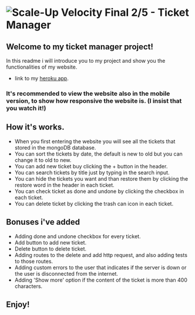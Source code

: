 # ![Scale-Up Velocity](./readme-files/logo-main.png) Final 2/5 - Ticket Manager

## Welcome to my ticket manager project!

In this readme i will introduce you to my project and show you the functionalities of my website.

- link to my [heroku app](https://powerful-dusk-08138.herokuapp.com/).

### It's recommended to view the website also in the mobile version, to show how responsive the website is. (I insist that you watch it!)

## How it's works.

- When you first entering the website you will see all the tickets that stored in the mongoDB database.
- You can sort the tickets by date, the default is new to old but you can change it to old to new.
- You can add new ticket buy clicking the + button in the header.
- You can search tickets by title just by typing in the search input.
- You can hide the tickets you want and than restore them by clicking the restore word in the header in each ticket.
- You can check ticket as done and undone by clicking the checkbox in each ticket.
- You can delete ticket by clicking the trash can icon in each ticket.

## Bonuses i've added

- Adding done and undone checkbox for every ticket.
- Add button to add new ticket.
- Delete button to delete ticket.
- Adding routes to the delete and add http request, and also adding tests to those routes.
- Adding custom errors to the user that indicates if the server is down or the user is disconnected from the internet.
- Adding 'Show more' option if the content of the ticket is more than 400 characters.

## Enjoy!
